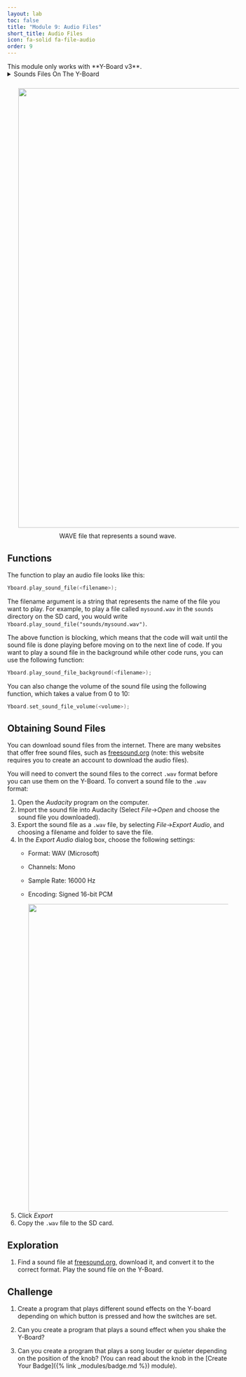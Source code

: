 ```yaml
---
layout: lab
toc: false
title: "Module 9: Audio Files"
short_title: Audio Files
icon: fa-solid fa-file-audio
order: 9
---
```


<div class="alert alert-warning" role="alert">
<i class="fa-duotone fa-triangle-exclamation"></i>
This module only works with **Y-Board v3**.
</div>

<details markdown="block">
<summary markdown="span">Sounds Files On The Y-Board
</summary>
The Y-Board v3 has a speaker and an SD card reader, allowing you to play audio files from the SD card.  These files are in the `.wav` format, which is a common format for audio files. The data in the file represents a sound wave, as shown below.  
</details>

<p align="center"><img src="{% link media/wave.png %}" width="1000" hspace="5%" vspace="2%"/>
<br>
WAVE file that represents a sound wave.
</p>

## Functions

The function to play an audio file looks like this:
```cpp
Yboard.play_sound_file(<filename>);
```

The filename argument is a string that represents the name of the file you want to play. For example, to play a file called `mysound.wav` in the `sounds` directory on the SD card, you would write `Yboard.play_sound_file("sounds/mysound.wav")`.

The above function is blocking, which means that the code will wait until the sound file is done playing before moving on to the next line of code. If you want to play a sound file in the background while other code runs, you can use the following function:

```cpp
Yboard.play_sound_file_background(<filename>);
```

You can also change the volume of the sound file using the following function, which takes a value from 0 to 10:

```cpp
Yboard.set_sound_file_volume(<volume>);
```

## Obtaining Sound Files

You can download sound files from the internet. There are many websites that offer free sound files, such as [freesound.org](https://freesound.org/) (note: this website requires you to create an account to download the audio files). 

You will need to convert the sound files to the correct `.wav` format before you can use them on the Y-Board.  To convert a sound file to the `.wav` format:
1. Open the *Audacity* program on the computer.
1. Import the sound file into Audacity (Select *File*->*Open* and choose the sound file you downloaded).
1. Export the sound file as a `.wav` file, by selecting *File*->*Export Audio*, and choosing a filename and folder to save the file.
1. In the *Export Audio* dialog box, choose the following settings:
    * Format: WAV (Microsoft)
    * Channels: Mono
    * Sample Rate: 16000 Hz
    * Encoding: Signed 16-bit PCM

        <img src="{% link media/audacity_export.png %}" width="700 "/>
1. Click *Export* 
1. Copy the `.wav` file to the SD card.

## Exploration
1. Find a sound file at [freesound.org](https://freesound.org/), download it, and convert it to the correct format.  Play the sound file on the Y-Board.

## Challenge

1. Create a program that plays different sound effects on the Y-board depending on which button is pressed and how the switches are set.  

1. Can you create a program that plays a sound effect when you shake the Y-Board? 

1. Can you create a program that plays a song louder or quieter depending on the position of the knob?  (You can read about the knob in the [Create Your Badge]({% link _modules/badge.md %}) module). 




